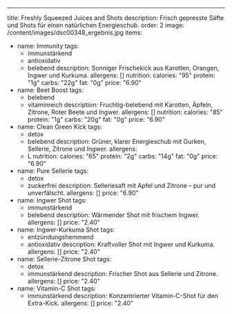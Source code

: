 ---
title: Freshly Squeezed Juices and Shots
description: Frisch gepresste Säfte und Shots für einen natürlichen Energieschub.
order: 2
image: /content/images/dsc00348_ergebnis.jpg
items:
  - name: Immunity
    tags:
      - immunstärkend
      - antioxidativ
      - belebend
    description: Sonniger Frischekick aus Karotten, Orangen, Ingwer und Kurkuma.
    allergens: []
    nutrition:
      calories: "95"
      protein: "1g"
      carbs: "22g"
      fat: "0g"
    price: "6.90"
  - name: Beet Boost
    tags:
      - belebend
      - vitaminreich
    description: Fruchtig-belebend mit Karotten, Äpfeln, Zitrone, Roter Beete und Ingwer.
    allergens: []
    nutrition:
      calories: "85"
      protein: "1g"
      carbs: "20g"
      fat: "0g"
    price: "6.90"
  - name: Clean Green Kick
    tags:
      - detox
      - belebend
    description: Grüner, klarer Energieschub mit Gurken, Sellerie, Zitrone und Ingwer.
    allergens:
      - L
    nutrition:
      calories: "65"
      protein: "2g"
      carbs: "14g"
      fat: "0g"
    price: "6.90"
  - name: Pure Sellerie
    tags:
      - detox
      - zuckerfrei
    description: Selleriesaft mit Apfel und Zitrone – pur und unverfälscht.
    allergens: []
    price: "6.90"
  - name: Ingwer Shot
    tags:
      - immunstärkend
      - belebend
    description: Wärmender Shot mit frischem Ingwer.
    allergens: []
    price: "2.40"
  - name: Ingwer-Kurkuma Shot
    tags:
      - entzündungshemmend
      - antioxidativ
    description: Kraftvoller Shot mit Ingwer und Kurkuma.
    allergens: []
    price: "2.40"
  - name: Sellerie-Zitrone Shot
    tags:
      - detox
      - immunstärkend
    description: Frischer Shot aus Sellerie und Zitrone.
    allergens: []
    price: "2.40"
  - name: Vitamin-C Shot
    tags:
      - immunstärkend
    description: Konzentrierter Vitamin-C-Shot für den Extra-Kick.
    allergens: []
    price: "2.40"

